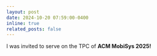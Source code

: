 ```yaml
---
layout: post
date: 2024-10-20 07:59:00-0400
inline: true
related_posts: false
---
```


I was invited to serve on the TPC of <strong>ACM MobiSys 2025!</strong>
